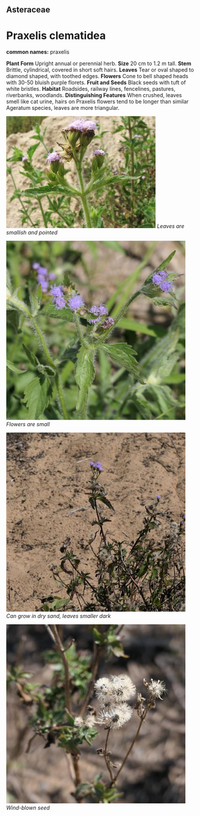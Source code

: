 ## Asteraceae
# Praxelis clematidea
**common names:** praxelis

**Plant Form** Upright annual or perennial herb. **Size** 20 cm to 1.2 m tall. **Stem** Brittle, cylindrical, covered in short soft hairs. **Leaves** Tear or oval shaped to diamond shaped, with toothed edges. **Flowers** Cone to bell shaped heads with 30-50 bluish purple florets. **Fruit and Seeds** Black seeds with tuft of white bristles. **Habitat** Roadsides, railway lines, fencelines, pastures, riverbanks, woodlands. **Distinguishing Features** When crushed, leaves smell like cat urine, hairs on Praxelis flowers tend to be longer than similar Ageratum species, leaves are more triangular.


![Leaves are smallish and pointed](7445_DSCF4947.jpg)
   *Leaves are smallish and pointed* 

![Flowers are small](105591_P1256638.jpg)
   *Flowers are small* 

![Can grow in dry sand, leaves smaller dark](105763_P1256815.jpg)
   *Can grow in dry sand, leaves smaller dark* 

![Wind-blown seed](105765_P1256817.jpg)
   *Wind-blown seed* 

